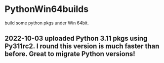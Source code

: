 # PythonWin64builds
build some python pkgs under Win 64bit.

## 2022-10-03 uploaded Python 3.11 pkgs using Py311rc2. I round this version is much faster than before. Great to migrate Python versions!
